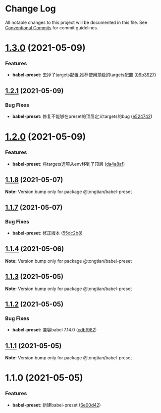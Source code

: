 # Change Log

All notable changes to this project will be documented in this file.
See [Conventional Commits](https://conventionalcommits.org) for commit guidelines.

# [1.3.0](https://github.com/noshower/frontend-presets/compare/@tongtian/babel-preset@1.2.1...@tongtian/babel-preset@1.3.0) (2021-05-09)


### Features

* **babel-preset:** 去掉了targets配置,推荐使用顶级的targets配置 ([09b3927](https://github.com/noshower/frontend-presets/commit/09b3927e30bab86162dbc178ab7c23e7ee01a206))





## [1.2.1](https://github.com/noshower/frontend-presets/compare/@tongtian/babel-preset@1.2.0...@tongtian/babel-preset@1.2.1) (2021-05-09)


### Bug Fixes

* **babel-preset:** 修复不能够在preset的顶层定义targets的bug ([e524742](https://github.com/noshower/frontend-presets/commit/e52474272376898627234dd5000ffff1a9b32efc))





# [1.2.0](https://github.com/noshower/frontend-presets/compare/@tongtian/babel-preset@1.1.8...@tongtian/babel-preset@1.2.0) (2021-05-09)


### Features

* **babel-preset:** 将targets选项从env移到了顶层 ([da4a8af](https://github.com/noshower/frontend-presets/commit/da4a8af48124eeb33c39f0c8fb18858298984e1e))





## [1.1.8](https://github.com/noshower/frontend-presets/compare/@tongtian/babel-preset@1.1.7...@tongtian/babel-preset@1.1.8) (2021-05-07)

**Note:** Version bump only for package @tongtian/babel-preset





## [1.1.7](https://github.com/noshower/frontend-presets/compare/@tongtian/babel-preset@1.1.4...@tongtian/babel-preset@1.1.7) (2021-05-07)


### Bug Fixes

* **babel-preset:** 修正版本 ([55dc2b8](https://github.com/noshower/frontend-presets/commit/55dc2b833fbffbcd8033345976fc21bd9e4c0289))





## [1.1.4](https://github.com/noshower/frontend-presets/compare/@tongtian/babel-preset@1.1.3...@tongtian/babel-preset@1.1.4) (2021-05-06)

**Note:** Version bump only for package @tongtian/babel-preset





## [1.1.3](https://github.com/noshower/frontend-presets/compare/@tongtian/babel-preset@1.1.2...@tongtian/babel-preset@1.1.3) (2021-05-05)

**Note:** Version bump only for package @tongtian/babel-preset





## [1.1.2](https://github.com/noshower/frontend-presets/compare/@tongtian/babel-preset@1.1.1...@tongtian/babel-preset@1.1.2) (2021-05-05)


### Bug Fixes

* **babel-preset:** 兼容babel 7.14.0 ([cdbf982](https://github.com/noshower/frontend-presets/commit/cdbf98245c4318842b98f00b0be463c8b9857a5e))





## [1.1.1](https://github.com/noshower/frontend-presets/compare/@tongtian/babel-preset@1.1.0...@tongtian/babel-preset@1.1.1) (2021-05-05)

**Note:** Version bump only for package @tongtian/babel-preset





# 1.1.0 (2021-05-05)


### Features

* **babel-preset:** 新建babel-preset ([6e00d42](https://github.com/noshower/frontend-presets/commit/6e00d422d6a9f124b5712ace87180912aa5c1526))
